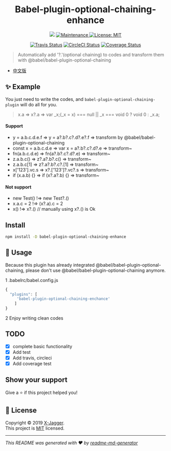 <h1 align="center">Babel-plugin-optional-chaining-enhance</h1>
<p align="center">
  <img src="https://img.shields.io/badge/version-0.0.3-blue.svg?cacheSeconds=2592000" />
  <a href="https://github.com/X-Jagger/babel-plugin-optional-chaining-enhance/graphs/commit-activity">
    <img alt="Maintenance" src="https://img.shields.io/badge/Maintained%3F-yes-green.svg" target="_blank" />
  </a>
  <a href="https://github.com/X-Jagger/babel-plugin-optional-chaining-enhance/blob/master/LICENSE">
    <img alt="License: MIT" src="https://img.shields.io/badge/License-MIT-yellow.svg" target="_blank" />
  </a>
</p>
<p align="center">
  <a href="https://travis-ci.org/X-Jagger/babel-plugin-optional-chaining-enhance"><img alt="Travis Status" src="https://img.shields.io/travis/X-Jagger/babel-plugin-optional-chaining-enhance/master.svg?label=travis&maxAge=43200"></a>
  <a href="https://circleci.com/gh/X-Jagger/babel-plugin-optional-chaining-enhance"><img alt="CircleCI Status" src="https://img.shields.io/circleci/project/github/X-Jagger/babel-plugin-optional-chaining-enhance/master.svg?label=circle&maxAge=43200"></a>
  <a href="https://codecov.io/gh/X-Jagger/babel-plugin-optional-chaining-enhance"><img alt="Coverage Status" src="https://img.shields.io/codecov/c/github/X-Jagger/babel-plugin-optional-chaining-enhance/master.svg?maxAge=43200"></a>
</p>

> Automatically add &#39;?.&#39;(optional chaining) to codes and transform them with @babel/babel-plugin-optional-chaining

* [中文版](./README_CN.md)

## ✨ Example

You just need to write the codes, and `babel-plugin-optional-chaining-plugin` will do all for you.
> x.a => x?.a => var _x;(_x = x) === null || _x === void 0 ? void 0 : _x.a;

#### Support
 * y = a.b.c.d.e.f => y = a?.b?.c?.d?.e?.f => transform by @babel/babel-plugin-optional-chaining
 * const x = a.b.c.d.e => var x = a?.b?.c?.d?.e => transform~
 * fn(a.b.c.d.e) => fn(a?.b?.c?.d?.e) => transform~
 * z.a.b.c() => z?.a?.b?.c() => transform~
 * z.a.b.c[1] => z?.a?.b?.c?.[1] => transform~
 * x['123'].vc.s => x?.['123']?.vc?.s => transform~
 * if (x.a.b) {} => if (x?.a?.b) {} => transform~

#### Not support
 * new Test() !=> new Test?.()
 * x.a.c = 2 !=> (x?.a).c = 2
 * x() !=> x?.() // manually using x?.() is Ok


## Install

```sh
npm install -D babel-plugin-optional-chaining-enhance
```

## 🚀 Usage

Because this plugin has already integrated @babel/babel-plugin-optional-chaining, please don't use @babel/babel-plugin-optional-chaining anymore.

1 .babelrc/babel.config.js
```js
{
  "plugins": [
     'babel-plugin-optional-chaining-enchance'
    ]
}
```
2 Enjoy writing clean codes

## TODO
* [x] complete basic functionality
* [x] Add test
* [x] Add travis, circleci
* [x] Add coverage test

## Show your support

Give a ⭐️ if this project helped you!

## 📝 License

Copyright © 2019 [X-Jagger](https://github.com/X-Jagger).<br />
This project is [MIT](https://github.com/X-Jagger/babel-plugin-optional-chaining-enhance/blob/master/LICENSE) licensed.

***
_This README was generated with ❤️ by [readme-md-generator](https://github.com/kefranabg/readme-md-generator)_